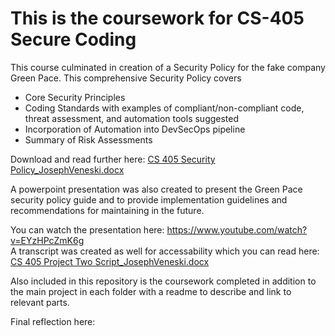 # This is the coursework for CS-405 Secure Coding

This course culminated in creation of a Security Policy for the fake company Green Pace. This comprehensive Security Policy covers
- Core Security Principles
- Coding Standards with examples of compliant/non-compliant code, threat assessment, and automation tools suggested
- Incorporation of Automation into DevSecOps pipeline
- Summary of Risk Assessments

Download and read further here: [CS 405 Security Policy_JosephVeneski.docx](../Mod7_JVeneski/CS%405%Security%Policy_JosephVeneski.docx)

A powerpoint presentation was also created to present the Green Pace security policy guide and to provide implementation guidelines and 
recommendations for maintaining in the future. 

You can watch the presentation here: https://www.youtube.com/watch?v=EYzHPcZmK6g \
A transcript was created as well for accessability which you can read here: [CS 405 Project Two Script_JosephVeneski.docx](../Mod7_JVeneski/CS%405%Project%Two%Script_JosephVeneski.docx)

Also included in this repository is the coursework completed in addition to the main project in each folder with a readme to describe and link to relevant parts. 

Final reflection here:

